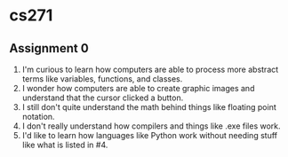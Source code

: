 # cs271

## Assignment 0

1. I'm curious to learn how computers are able to process more abstract terms like variables, functions, and classes.
2. I wonder how computers are able to create graphic images and understand that the cursor clicked a button.
3. I still don't quite understand the math behind things like floating point notation.
4. I don't really understand how compilers and things like .exe files work.
5. I'd like to learn how languages like Python work without needing stuff like what is listed in #4.



